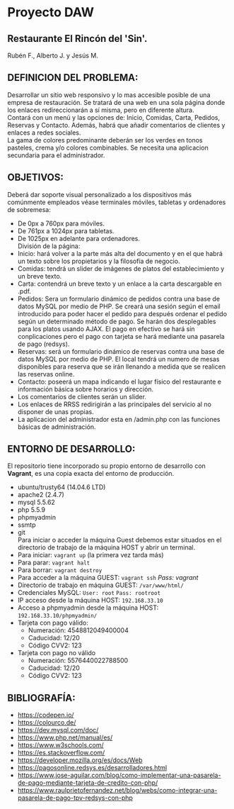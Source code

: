 # Proyecto DAW
**Restaurante El Rincón del 'Sin'.**
---

Rubén F., Alberto J. y Jesús M.

**DEFINICION DEL PROBLEMA:** <br />
---
Desarrollar un sitio web responsivo y lo mas accesible posible de una empresa de restauración. Se tratará de una web en una sola página donde los enlaces redireccionarán a sí misma, pero en diferente altura. <br />
Contará con un menú y las opciones de: Inicio, Comidas, Carta, Pedidos, Reservas y Contacto. Además, habrá que añadir comentarios de clientes y enlaces a redes sociales.<br />
La gama de colores predominante deberán ser los verdes en tonos pasteles, crema y/o colores combinables.
Se necesita una aplicacion secundaria para el administrador.

**OBJETIVOS:** <br />
---
Deberá dar soporte visual personalizado a los dispositivos más comúnmente empleados véase terminales móviles, tabletas y ordenadores de sobremesa:
- De 0px a 760px para móviles.
- De 761px a 1024px para tabletas.
- De 1025px en adelante para ordenadores.<br />
División de la página:
- Inicio: hará volver a la parte más alta del documento y en el que habrá un texto sobre los propietarios y la filosofía de negocio.
- Comidas: tendrá un slider de imágenes de platos del establecimiento y un breve texto.
- Carta: contendrá un breve texto y un enlace a la carta descargable en .pdf.
- Pedidos: Sera un formulario dinámico de pedidos contra una base de datos MySQL por medio de PHP. Se creará una sesión según el email introducido para poder hacer el pedido para después ordenar el pedido según un determinado método de pago. Se harán dos desplegables para los platos usando AJAX. El pago en efectivo se hará sin conplicaciones pero el pago con tarjeta se hará mediante una pasarela de pago (redsys).
- Reservas: será un formulario dinámico de reservas contra una base de datos MySQL por medio de PHP. El local tendrá un numero de mesas disponibles para reserva que se irán llenando a medida que se realicen las reservas online.
- Contacto: poseerá un mapa indicando el lugar físico del restaurante e información básica sobre horarios y dirección.
- Los comentarios de clientes serán un slider.
- Los enlaces de RRSS redirigirán a las principales del servicio al no disponer de unas propias.
- La aplicacion del administrador esta en /admin.php con las funciones básicas de administración.

**ENTORNO DE DESARROLLO:**<br />
---
El repositorio tiene incorporado su propio entorno de desarrollo con **Vagrant**, es una copia exacta del entorno de producción.
- ubuntu/trusty64 (14.04.6 LTD)
- apache2 (2.4.7)
- mysql 5.5.62
- php 5.5.9
- phpmyadmin
- ssmtp
- git<br />
Para iniciar o acceder la máquina Guest debemos estar situados en el directorio de trabajo de la máquina HOST y abrir un terminal.<br />
- Para iniciar: `vagrant up` (la primera vez tarda más)<br />
- Para parar: `vagrant halt` 
- Para borrar: `vagrant destroy` 
- Para acceder a la máquina GUEST: `vagrant ssh` _Pass: vagrant_
- Directorio de trabajo en máquina GUEST: `/var/www/html/`
- Credenciales MySQL: `User: root` `Pass: rootroot`
- IP acceso desde la máquina HOST: `192.168.33.10`
- Acceso a phpmyadmin desde la máquina HOST: `192.168.33.10/phpmyadmin/`
- Tarjeta con pago válido:
  - Numeración: 4548812049400004
  - Caducidad: 12/20
  - Código CVV2: 123
- Tarjeta con pago no válido
  - Numeración: 5576440022788500
  - Caducidad: 12/20
  - Código CVV2: 123

**BIBLIOGRAFÍA:**
---
- https://codepen.io/
- https://colourco.de/
- https://dev.mysql.com/doc/
- https://www.php.net/manual/es/
- https://www.w3schools.com/
- https://es.stackoverflow.com/
- https://developer.mozilla.org/es/docs/Web
- https://pagosonline.redsys.es/desarrolladores.html
- https://www.jose-aguilar.com/blog/como-implementar-una-pasarela-de-pago-mediante-tarjeta-de-credito-con-php/
- https://www.raulprietofernandez.net/blog/webs/como-integrar-una-pasarela-de-pago-tpv-redsys-con-php

